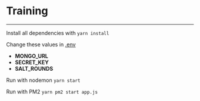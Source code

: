 # Training

---

Install all dependencies with `yarn install`

Change these values in [.env](./.env.default)

- **MONGO_URL**
- **SECRET_KEY**
- **SALT_ROUNDS**

Run with nodemon `yarn start`

Run with PM2 `yarn pm2 start app.js`
